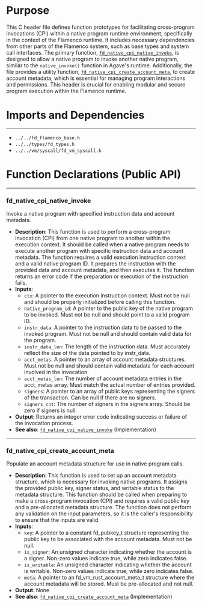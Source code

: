 # Purpose
This C header file defines function prototypes for facilitating cross-program invocations (CPI) within a native program runtime environment, specifically in the context of the Flamenco runtime. It includes necessary dependencies from other parts of the Flamenco system, such as base types and system call interfaces. The primary function, [`fd_native_cpi_native_invoke`](#fd_native_cpi_native_invoke), is designed to allow a native program to invoke another native program, similar to the `native_invoke()` function in Agave's runtime. Additionally, the file provides a utility function, [`fd_native_cpi_create_account_meta`](#fd_native_cpi_create_account_meta), to create account metadata, which is essential for managing program interactions and permissions. This header is crucial for enabling modular and secure program execution within the Flamenco runtime.
# Imports and Dependencies

---
- `../../fd_flamenco_base.h`
- `../../types/fd_types.h`
- `../../vm/syscall/fd_vm_syscall.h`


# Function Declarations (Public API)

---
### fd\_native\_cpi\_native\_invoke<!-- {{#callable_declaration:fd_native_cpi_native_invoke}} -->
Invoke a native program with specified instruction data and account metadata.
- **Description**: This function is used to perform a cross-program invocation (CPI) from one native program to another within the execution context. It should be called when a native program needs to execute another program with specific instruction data and account metadata. The function requires a valid execution instruction context and a valid native program ID. It prepares the instruction with the provided data and account metadata, and then executes it. The function returns an error code if the preparation or execution of the instruction fails.
- **Inputs**:
    - `ctx`: A pointer to the execution instruction context. Must not be null and should be properly initialized before calling this function.
    - `native_program_id`: A pointer to the public key of the native program to be invoked. Must not be null and should point to a valid program ID.
    - `instr_data`: A pointer to the instruction data to be passed to the invoked program. Must not be null and should contain valid data for the program.
    - `instr_data_len`: The length of the instruction data. Must accurately reflect the size of the data pointed to by instr_data.
    - `acct_metas`: A pointer to an array of account metadata structures. Must not be null and should contain valid metadata for each account involved in the invocation.
    - `acct_metas_len`: The number of account metadata entries in the acct_metas array. Must match the actual number of entries provided.
    - `signers`: A pointer to an array of public keys representing the signers of the transaction. Can be null if there are no signers.
    - `signers_cnt`: The number of signers in the signers array. Should be zero if signers is null.
- **Output**: Returns an integer error code indicating success or failure of the invocation process.
- **See also**: [`fd_native_cpi_native_invoke`](fd_native_cpi.c.driver.md#fd_native_cpi_native_invoke)  (Implementation)


---
### fd\_native\_cpi\_create\_account\_meta<!-- {{#callable_declaration:fd_native_cpi_create_account_meta}} -->
Populate an account metadata structure for use in native program calls.
- **Description**: This function is used to set up an account metadata structure, which is necessary for invoking native programs. It assigns the provided public key, signer status, and writable status to the metadata structure. This function should be called when preparing to make a cross-program invocation (CPI) and requires a valid public key and a pre-allocated metadata structure. The function does not perform any validation on the input parameters, so it is the caller's responsibility to ensure that the inputs are valid.
- **Inputs**:
    - `key`: A pointer to a constant fd_pubkey_t structure representing the public key to be associated with the account metadata. Must not be null.
    - `is_signer`: An unsigned character indicating whether the account is a signer. Non-zero values indicate true, while zero indicates false.
    - `is_writable`: An unsigned character indicating whether the account is writable. Non-zero values indicate true, while zero indicates false.
    - `meta`: A pointer to an fd_vm_rust_account_meta_t structure where the account metadata will be stored. Must be pre-allocated and not null.
- **Output**: None
- **See also**: [`fd_native_cpi_create_account_meta`](fd_native_cpi.c.driver.md#fd_native_cpi_create_account_meta)  (Implementation)


